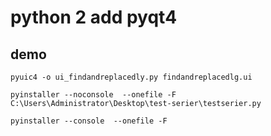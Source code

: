# python 2 add pyqt4 #

## demo ##

	pyuic4 -o ui_findandreplacedly.py findandreplacedlg.ui

	pyinstaller --noconsole  --onefile -F
 	C:\Users\Administrator\Desktop\test-serier\testserier.py

	pyinstaller --console  --onefile -F